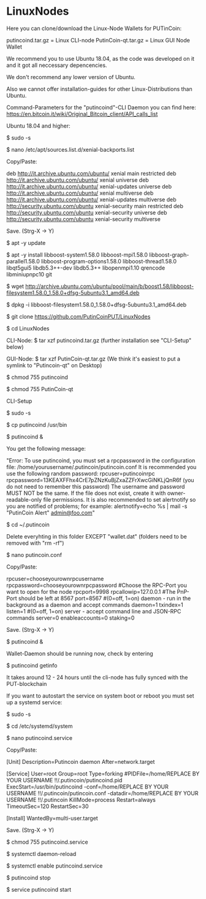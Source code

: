 # LinuxNodes

Here you can clone/download the Linux-Node Wallets for PUTinCoin:

putincoind.tar.gz = Linux CLI-node
PutinCoin-qt.tar.gz = Linux GUI Node Wallet

We recommend you to use Ubuntu 18.04, as the code was developed on it and it got all neccessary depencencies.

We don't recommend any lower version of Ubuntu. 

Also we cannot offer installation-guides for other Linux-Distributions than Ubuntu.

Command-Parameters for the "putincoind"-CLI Daemon you can find here: https://en.bitcoin.it/wiki/Original_Bitcoin_client/API_calls_list


Ubuntu 18.04 and higher:

$ sudo -s

$ nano /etc/apt/sources.list.d/xenial-backports.list

Copy/Paste:

deb http://it.archive.ubuntu.com/ubuntu/ xenial main restricted
deb http://it.archive.ubuntu.com/ubuntu/ xenial universe
deb http://it.archive.ubuntu.com/ubuntu/ xenial-updates universe
deb http://it.archive.ubuntu.com/ubuntu/ xenial multiverse
deb http://it.archive.ubuntu.com/ubuntu/ xenial-updates multiverse
deb http://security.ubuntu.com/ubuntu xenial-security main restricted
deb http://security.ubuntu.com/ubuntu xenial-security universe
deb http://security.ubuntu.com/ubuntu xenial-security multiverse

Save. (Strg-X -> Y)

$ apt -y update

$ apt -y install libboost-system1.58.0 libboost-mpi1.58.0 libboost-graph-parallel1.58.0 libboost-program-options1.58.0 libboost-thread1.58.0 libqt5gui5 libdb5.3++-dev libdb5.3++ libopenmpi1.10 qrencode libminiupnpc10 git

$ wget http://archive.ubuntu.com/ubuntu/pool/main/b/boost1.58/libboost-filesystem1.58.0_1.58.0+dfsg-5ubuntu3.1_amd64.deb

$ dpkg -i libboost-filesystem1.58.0_1.58.0+dfsg-5ubuntu3.1_amd64.deb

$ git clone https://github.com/PutinCoinPUT/LinuxNodes

$ cd LinuxNodes

CLI-Node: $ tar xzf putincoind.tar.gz (further installation see "CLI-Setup" below)

GUI-Node: $ tar xzf PutinCoin-qt.tar.gz (We think it's easiest to put a symlink to "Putincoin-qt" on Desktop)

$ chmod 755 putincoind

$ chmod 755 PutinCoin-qt




CLI-Setup

$ sudo -s

$ cp putincoind /usr/bin

$ putincoind &

You get the following message:

"Error: To use putincoind, you must set a rpcpassword in the configuration file:
 /home/yourusername/.putincoin/putincoin.conf
It is recommended you use the following random password:
rpcuser=putincoinrpc
rpcpassword=13KEAXFFhx4CrE7pZNzKuBjZxaZZFrXwcGiNKLjQnR6f
(you do not need to remember this password)
The username and password MUST NOT be the same.
If the file does not exist, create it with owner-readable-only file permissions.
It is also recommended to set alertnotify so you are notified of problems;
for example: alertnotify=echo %s | mail -s "PutinCoin Alert" admin@foo.com"

$ cd ~/.putincoin

Delete everyhting in this folder EXCEPT "wallet.dat"  (folders need to be removed with "rm -rf")

$ nano putincoin.conf

Copy/Paste:

rpcuser=chooseyourownrpcusername
rpcpassword=chooseyourownrpcpassword
#Choose the RPC-Port you want to open for the node
rpcport=9998
rpcallowip=127.0.0.1
#The PnP-Port should be left at 8567
port=8567
#(0=off, 1=on) daemon - run in the background as a daemon and accept commands
daemon=1
txindex=1
listen=1
#(0=off, 1=on) server - accept command line and JSON-RPC commands
server=0
enableaccounts=0
staking=0

Save. (Strg-X -> Y)

$ putincoind &

Wallet-Daemon should be running now, check by entering

$ putincoind getinfo

It takes around 12 - 24 hours until the cli-node has fully synced with the PUT-blockchain


If you want to autostart the service on system boot or reboot you must set up a systemd service:

$ sudo -s

$ cd /etc/systemd/system

$ nano putincoind.service

Copy/Paste:

[Unit]
Description=Putincoin daemon
After=network.target

[Service]
User=root
Group=root
Type=forking
#PIDFile=/home/REPLACE BY YOUR USERNAME !!/.putincoin/putincoind.pid
ExecStart=/usr/bin/putincoind -conf=/home/REPLACE BY YOUR USERNAME !!/.putincoin/putincoin.conf -datadir=/home/REPLACE BY YOUR USERNAME !!/.putincoin
KillMode=process
Restart=always
TimeoutSec=120
RestartSec=30

[Install]
WantedBy=multi-user.target

Save. (Strg-X -> Y)

$ chmod 755 putincoind.service

$ systemctl daemon-reload

$ systemctl enable putincoind.service

$ putincoind stop

$ service putincoind start
